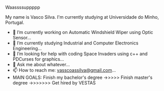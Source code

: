 Waassssuppppp

My name is Vasco Silva. I'm currently studying at Universidade do Minho, Portugal. 

- 🔭 I’m currently working on  Automatic Windshield Wiper using Optic Sensor...
- 🌱 I’m currently studying Industrial and Computer Electronics Engineering...
- 🤔 I’m looking for help with coding Space Invaders using c++ and PDCurses for graphics...
- 💬 Ask me about whatever...
- 📫 How to reach me: vasscoassilva@gmail.com...
- MAIN GOALS: Finish my bachelor's degree ->>>>> Finish master's degree  ->>>>>>> Get hired by VESTAS



